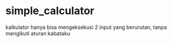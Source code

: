 # simple_calculator
kalkulator hanya bisa mengeksekusi 2 input yang berurutan, tanpa mengikuti aturan kabataku
